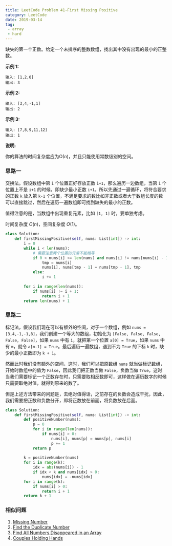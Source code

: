 ```yaml
---
title: LeetCode Problem 41-First Missing Positive
category: LeetCode
date: 2019-03-14
tag:
 - array
 - hard
---
```


缺失的第一个正数。给定一个未排序的整数数组，找出其中没有出现的最小的正整数。

**示例 1:**

```
输入: [1,2,0]
输出: 3
```

**示例 2:**

```
输入: [3,4,-1,1]
输出: 2
```

<!-- more -->

**示例 3:**

```
输入: [7,8,9,11,12]
输出: 1
```

**说明:**

你的算法的时间复杂度应为O(*n*)，并且只能使用常数级别的空间。

### 思路一

交换法。假设数组中第 `i` 个位置正好存放正数 `i+1`，那么遍历一边数组，当第 `i` 个位置上不是 `i+1` 的时候，即缺少最小正数 `i+1`。所以先通过一遍循环，将符合要求的正数 `k` 放入第 `k-1` 个位置，不满足要求的数比如非正数或者大于数组长度的数可以直接跳过，然后在遍历一遍数组即可找到缺失的最小的正数。

值得注意的是，当数组中出现重复元素，比如 `[1, 1]` 时，要单独考虑。

时间复杂度 $O(n)$，空间复杂度 $O(1)$。

```python
class Solution:
    def firstMissingPositive(self, nums: List[int]) -> int:
        i = 0
        while i < len(nums):
            # 需要注意两个位置的元素不能相等
            if 0 < nums[i] <= len(nums) and nums[i] != nums[nums[i] - 1]:
                tmp = nums[i]
                nums[i], nums[tmp - 1] = nums[tmp - 1], tmp
            else:
                i += 1
        
        for i in range(len(nums)):
            if nums[i] != i + 1:
                return i + 1
        return len(nums) + 1
```

### 思路二

标记法，假设我们现在可以有额外的空间，对于一个数组，例如 `nums = [3,4,-1,-1,8]`，我们创建一个等大的数组，初始化为 `[False, False, False, False, False]`，如果 `nums` 中有 `1`，就把第一个位置 `a[0] = True`，如果 `nums` 中有 `m`，就令 `a[m-1] = True`。最后遍历一遍数组，遇到不为 `True` 的下标 `k` 时，缺少的最小正数即为 `k + 1`。

然而此时我们没有额外的空间，这时，我们可以把原数组 `nums` 就当做标记数组，开始时数组中的值为 `False`，因此我们把正数当做 `False`，负数当做 `True`，这时当我们需要标记一个正数存在时，只需要取相反数即可，这样做在遍历数字的时候只需要取绝对值，就得到原来的数了。

但是上述方法带来的问题是，去绝对值得话，之前存在的负数会造成干扰，因此，我们需要把正数和负数分开，即将正数放在前面，将负数放在后面。

```python
class Solution:
    def firstMissingPositive(self, nums: List[int]) -> int:
        def positiveNumber(nums):
            p = 0
            for i in range(len(nums)):
                if nums[i] > 0:
                    nums[i], nums[p] = nums[p], nums[i]
                    p += 1
            return p
        
        k = positiveNumber(nums)
        for i in range(k):
            idx = abs(nums[i]) - 1
            if idx < k and nums[idx] > 0:
                nums[idx] = -nums[idx]
        for i in range(k):
            if nums[i] > 0:
                return i + 1
        return k + 1
```

### 相似问题

1. [Missing Number](https://leetcode.com/problems/missing-number/)
2. [Find the Duplicate Number](https://leetcode.com/problems/find-the-duplicate-number/)
3. [Find All Numbers Disappeared in an Array](https://leetcode.com/problems/find-all-numbers-disappeared-in-an-array/)
4. [Couples Holding Hands](https://leetcode.com/problems/couples-holding-hands/)